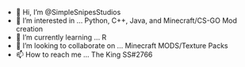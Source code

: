- 👋 Hi, I’m @SimpleSnipesStudios
- 👀 I’m interested in ... Python, C++, Java, and Minecraft/CS-GO Mod creation
- 🌱 I’m currently learning ... R
- 💞️ I’m looking to collaborate on ... Minecraft MODS/Texture Packs
- 📫 How to reach me ... The King SS#2766

<!---
SimpleSnipesStudios/SimpleSnipesStudios is a ✨ special ✨ repository because its `README.md` (this file) appears on your GitHub profile.
You can click the Preview link to take a look at your changes.
--->
